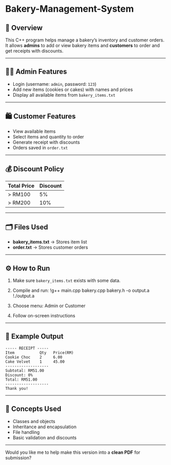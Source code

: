 # Bakery-Management-System

## 📘 Overview

This C++ program helps manage a bakery’s inventory and customer orders.
It allows **admins** to add or view bakery items and **customers** to order and get receipts with discounts.

---

## 👨‍💼 Admin Features

* Login (username: `admin`, password: `123`)
* Add new items (cookies or cakes) with names and prices
* Display all available items from `bakery_items.txt`

---

## 🛍️ Customer Features

* View available items
* Select items and quantity to order
* Generate receipt with discounts
* Orders saved in `order.txt`

---

## 💰 Discount Policy

| Total Price | Discount |
| ----------- | -------- |
| > RM100     | 5%       |
| > RM200     | 10%      |

---

## 🗂️ Files Used

* **bakery_items.txt** → Stores item list
* **order.txt** → Stores customer orders

---

## ⚙️ How to Run

1. Make sure `bakery_items.txt` exists with some data.
2. Compile and run:
!g++ main.cpp bakery.cpp bakery.h -o output.a
!./output.a

3. Choose menu: Admin or Customer
4. Follow on-screen instructions

---

## 🧾 Example Output

```
----- RECEIPT -----
Item           Qty   Price(RM)
Cookie Choc    2     6.00
Cake Velvet    1     45.00
-------------------
Subtotal: RM51.00
Discount: 0%
Total: RM51.00
-------------------
Thank you!
```

---

## 🧠 Concepts Used

* Classes and objects
* Inheritance and encapsulation
* File handling
* Basic validation and discounts

---

Would you like me to help make this version into a **clean PDF** for submission?
